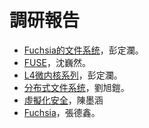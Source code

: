 # 調研報告

+ [Fuchsia的文件系统](./Fuchsia的文件系统.txt)，彭定瀾。
+ [FUSE](./FUSE.md)，沈巍然。
+ [L4微内核系列](./L4微内核系列.txt)，彭定瀾。
+ [分布式文件系统](./osh-X_刘旭铠_调研报告.docx)，劉旭鎧。
+ [虛擬化安全](./調研報告.pdf)，陳墨涵
+ [Fuchsia](./调研zdx.md)，張德鑫。